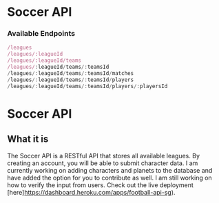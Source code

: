 # Soccer API

### Available Endpoints
```javascript
/leagues
/leagues/:leagueId
/leagues/:leagueId/teams
/leagues/:leagueId/teams/:teamsId
/leagues/:leagueId/teams/:teamsId/matches
/leagues/:leagueId/teams/:teamsId/players
/leagues/:leagueId/teams/:teamsId/players/:playersId
```

# Soccer API


## What it is
The Soccer API is a RESTful API that stores all available leagues. By creating an account, you will be able to submit character data. I am currently working on adding characters and planets to the database and have added the option for you to contribute as well. I am still working on how to verify the input from users. Check out the live deployment [here]https://dashboard.heroku.com/apps/football-api-sg).

